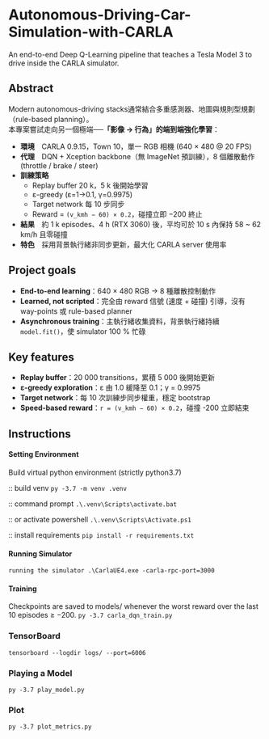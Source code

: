 # Autonomous-Driving-Car-Simulation-with-CARLA

An end-to-end Deep Q-Learning pipeline that teaches a Tesla Model 3 to drive inside the CARLA simulator.


## Abstract
Modern autonomous-driving stacks通常結合多重感測器、地圖與規則型規劃（rule-based planning）。  
本專案嘗試走向另一個極端──**「影像 → 行為」的端到端強化學習**：

* **環境**　CARLA 0.9.15，Town 10，單一 RGB 相機 (640 × 480 @ 20 FPS)  
* **代理**　DQN + Xception backbone（無 ImageNet 預訓練），8 個離散動作 (throttle / brake / steer)  
* **訓練策略**　
  - Replay buffer 20 k，5 k 後開始學習  
  - ε-greedy (ε=1→0.1, γ=0.9975)  
  - Target network 每 10 步同步  
  - Reward = `(v_kmh − 60) × 0.2`，碰撞立即 −200 終止  
* **結果**　約 1 k episodes、4 h (RTX 3060) 後，平均可於 10 s 內保持 58 ~ 62 km/h 且零碰撞  
* **特色**　採用背景執行緒非同步更新，最大化 CARLA server 使用率


## Project goals
* **End-to-end learning**：640 × 480 RGB → 8 種離散控制動作  
* **Learned, not scripted**：完全由 reward 信號 (速度 + 碰撞) 引導，沒有 way-points 或 rule-based planner  
* **Asynchronous training**：主執行緒收集資料，背景執行緒持續 `model.fit()`，使 simulator 100 % 忙碌


## Key features
* **Replay buffer**：20 000 transitions，累積 5 000 後開始更新  
* **ε-greedy exploration**：ε 由 1.0 緩降至 0.1；γ = 0.9975  
* **Target network**：每 10 次訓練步同步權重，穩定 bootstrap  
* **Speed-based reward**：`r = (v_kmh − 60) × 0.2`，碰撞 -200 立即結束


## Instructions

#### Setting Environment 
Build virtual python environment (strictly python3.7)

:: build venv
```py -3.7 -m venv .venv```

:: command prompt
```.\.venv\Scripts\activate.bat```

:: or activate powershell
```.\.venv\Scripts\Activate.ps1```

:: install requirements
```pip install -r requirements.txt```
#### Running Simulator
```running the simulator .\CarlaUE4.exe -carla-rpc-port=3000```

#### Training
Checkpoints are saved to models/ whenever the worst reward over the last 10 episodes ≥ −200.
```py -3.7 carla_dqn_train.py```


### TensorBoard
```tensorboard --logdir logs/ --port=6006```

### Playing a Model
```py -3.7 play_model.py```

### Plot
```py -3.7 plot_metrics.py```
